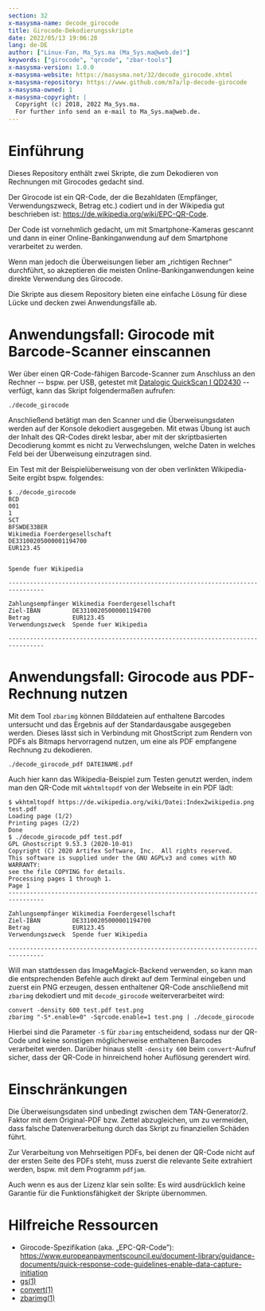 ```yaml
---
section: 32
x-masysma-name: decode_girocode
title: Girocode-Dekodierungsskripte
date: 2022/05/13 19:06:28
lang: de-DE
author: ["Linux-Fan, Ma_Sys.ma (Ma_Sys.ma@web.de)"]
keywords: ["girocode", "qrcode", "zbar-tools"]
x-masysma-version: 1.0.0
x-masysma-website: https://masysma.net/32/decode_girocode.xhtml
x-masysma-repository: https://www.github.com/m7a/lp-decode-girocode
x-masysma-owned: 1
x-masysma-copyright: |
  Copyright (c) 2018, 2022 Ma_Sys.ma.
  For further info send an e-mail to Ma_Sys.ma@web.de.
---
```

Einführung
==========

Dieses Repository enthält zwei Skripte, die zum Dekodieren von Rechnungen mit
Girocodes gedacht sind.

Der Girocode ist ein QR-Code, der die Bezahldaten (Empfänger, Verwendungszweck,
Betrag etc.) codiert und in der Wikipedia gut beschrieben ist:
<https://de.wikipedia.org/wiki/EPC-QR-Code>.

Der Code ist vornehmlich gedacht, um mit Smartphone-Kameras gescannt und
dann in einer Online-Bankinganwendung auf dem Smartphone verarbeitet zu werden.

Wenn man jedoch die Überweisungen lieber am „richtigen Rechner” durchführt, so
akzeptieren die meisten Online-Bankinganwendungen keine direkte Verwendung des
Girocode.

Die Skripte aus diesem Repository bieten eine einfache Lösung für diese Lücke
und decken zwei Anwendungsfälle ab.

Anwendungsfall: Girocode mit Barcode-Scanner einscannen
=======================================================

Wer über einen QR-Code-fähigen Barcode-Scanner zum Anschluss an den Rechner
-- bspw. per USB, getestet mit [Datalogic QuickScan I QD2430](https://www.conrad.de/de/p/datalogic-quickscan-i-qd2430-barcode-scanner-kabelgebunden-1d-2d-imager-schwarz-hand-scanner-usb-1308800.html) --
verfügt, kann das Skript folgendermaßen aufrufen:

	./decode_girocode

Anschließend betätigt man den Scanner und die Überweisungsdaten werden auf
der Konsole dekodiert ausgegeben. Mit etwas Übung ist auch der Inhalt des
QR-Codes direkt lesbar, aber mit der skriptbasierten Decodierung kommt es nicht
zu Verwechslungen, welche Daten in welches Feld bei der Überweisung einzutragen
sind.

Ein Test mit der Beispielüberweisung von der oben verlinkten Wikipedia-Seite
ergibt bspw. folgendes:

~~~
$ ./decode_girocode
BCD
001
1
SCT
BFSWDE33BER
Wikimedia Foerdergesellschaft
DE33100205000001194700
EUR123.45


Spende fuer Wikipedia

--------------------------------------------------------------------------------

Zahlungsempfänger Wikimedia Foerdergesellschaft
Ziel-IBAN         DE33100205000001194700
Betrag            EUR123.45
Verwendungszweck  Spende fuer Wikipedia

--------------------------------------------------------------------------------
~~~

Anwendungsfall: Girocode aus PDF-Rechnung nutzen
================================================

Mit dem Tool `zbarimg` können Bilddateien auf enthaltene Barcodes untersucht
und das Ergebnis auf der Standardausgabe ausgegeben werden. Dieses lässt sich
in Verbindung mit GhostScript zum Rendern von PDFs als Bitmaps hervorragend
nutzen, um eine als PDF empfangene Rechnung zu dekodieren.

	./decode_girocode_pdf DATEINAME.pdf

Auch hier kann das Wikipedia-Beispiel zum Testen genutzt werden, indem man den
QR-Code mit `wkhtmltopdf` von der Webseite in ein PDF lädt:

~~~
$ wkhtmltopdf https://de.wikipedia.org/wiki/Datei:Index2wikipedia.png test.pdf
Loading page (1/2)
Printing pages (2/2)
Done
$ ./decode_girocode_pdf test.pdf
GPL Ghostscript 9.53.3 (2020-10-01)
Copyright (C) 2020 Artifex Software, Inc.  All rights reserved.
This software is supplied under the GNU AGPLv3 and comes with NO WARRANTY:
see the file COPYING for details.
Processing pages 1 through 1.
Page 1
--------------------------------------------------------------------------------

Zahlungsempfänger Wikimedia Foerdergesellschaft
Ziel-IBAN         DE33100205000001194700
Betrag            EUR123.45
Verwendungszweck  Spende fuer Wikipedia

--------------------------------------------------------------------------------
~~~

Will man stattdessen das ImageMagick-Backend verwenden, so kann man die
entsprechenden Befehle auch direkt auf dem Terminal eingeben und zuerst ein
PNG erzeugen, dessen enthaltener QR-Code anschließend mit `zbarimg` dekodiert
und mit `decode_girocode` weiterverarbeitet wird:

	convert -density 600 test.pdf test.png
	zbarimg "-S*.enable=0" -Sqrcode.enable=1 test.png | ./decode_girocode

Hierbei sind die Parameter `-S` für `zbarimg` entscheidend, sodass nur der
QR-Code und keine sonstigen möglicherweise enthaltenen Barcodes verarbeitet
werden. Darüber hinaus stellt `-density 600` beim `convert`-Aufruf sicher, dass
der QR-Code in hinreichend hoher Auflösung gerendert wird.

Einschränkungen
===============

Die Überweisungsdaten sind unbedingt zwischen dem TAN-Generator/2. Faktor mit
dem Original-PDF bzw. Zettel abzugleichen, um zu vermeiden, dass falsche
Datenverarbeitung durch das Skript zu finanziellen Schäden führt.

Zur Verarbeitung von Mehrseitigen PDFs, bei denen der QR-Code nicht auf der
ersten Seite des PDFs steht, muss zuerst die relevante Seite extrahiert werden,
bspw. mit dem Programm `pdfjam`.

Auch wenn es aus der Lizenz klar sein sollte: Es wird ausdrücklich keine
Garantie für die Funktionsfähigkeit der Skripte übernommen.

Hilfreiche Ressourcen
=====================

 * Girocode-Spezifikation (aka. „EPC-QR-Code”):
   <https://www.europeanpaymentscouncil.eu/document-library/guidance-documents/quick-response-code-guidelines-enable-data-capture-initiation>
 * [gs(1)](https://manpages.debian.org/bullseye/ghostscript/gs.1.en.html)
 * [convert(1)](https://manpages.debian.org/bullseye/graphicsmagick-imagemagick-compat/convert.1.en.html)
 * [zbarimg(1)](https://manpages.debian.org/bullseye/zbar-tools/zbarimg.1.en.html)
